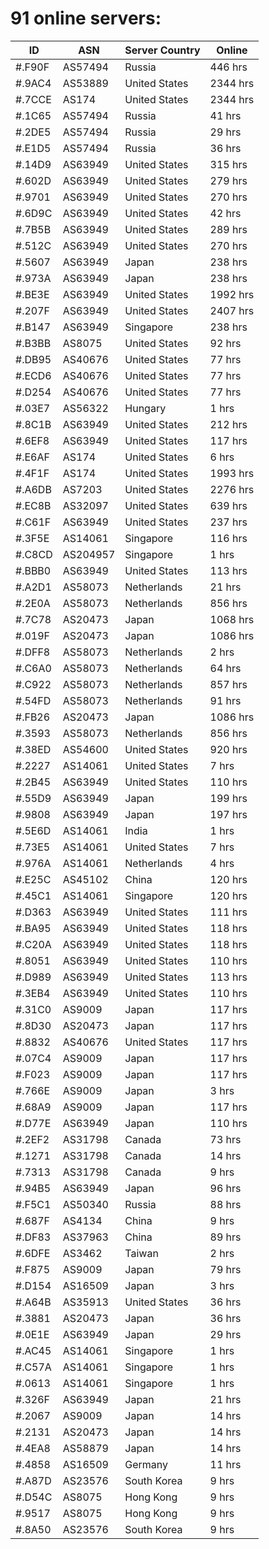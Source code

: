 # 91 online servers:

| ID | ASN | Server Country | Online |
| ------ | ------ | ------ | ------ |
| #.F90F | AS57494 | Russia | 446 hrs |
| #.9AC4 | AS53889 | United States | 2344 hrs |
| #.7CCE | AS174 | United States | 2344 hrs |
| #.1C65 | AS57494 | Russia | 41 hrs |
| #.2DE5 | AS57494 | Russia | 29 hrs |
| #.E1D5 | AS57494 | Russia | 36 hrs |
| #.14D9 | AS63949 | United States | 315 hrs |
| #.602D | AS63949 | United States | 279 hrs |
| #.9701 | AS63949 | United States | 270 hrs |
| #.6D9C | AS63949 | United States | 42 hrs |
| #.7B5B | AS63949 | United States | 289 hrs |
| #.512C | AS63949 | United States | 270 hrs |
| #.5607 | AS63949 | Japan | 238 hrs |
| #.973A | AS63949 | Japan | 238 hrs |
| #.BE3E | AS63949 | United States | 1992 hrs |
| #.207F | AS63949 | United States | 2407 hrs |
| #.B147 | AS63949 | Singapore | 238 hrs |
| #.B3BB | AS8075 | United States | 92 hrs |
| #.DB95 | AS40676 | United States | 77 hrs |
| #.ECD6 | AS40676 | United States | 77 hrs |
| #.D254 | AS40676 | United States | 77 hrs |
| #.03E7 | AS56322 | Hungary | 1 hrs |
| #.8C1B | AS63949 | United States | 212 hrs |
| #.6EF8 | AS63949 | United States | 117 hrs |
| #.E6AF | AS174 | United States | 6 hrs |
| #.4F1F | AS174 | United States | 1993 hrs |
| #.A6DB | AS7203 | United States | 2276 hrs |
| #.EC8B | AS32097 | United States | 639 hrs |
| #.C61F | AS63949 | United States | 237 hrs |
| #.3F5E | AS14061 | Singapore | 116 hrs |
| #.C8CD | AS204957 | Singapore | 1 hrs |
| #.BBB0 | AS63949 | United States | 113 hrs |
| #.A2D1 | AS58073 | Netherlands | 21 hrs |
| #.2E0A | AS58073 | Netherlands | 856 hrs |
| #.7C78 | AS20473 | Japan | 1068 hrs |
| #.019F | AS20473 | Japan | 1086 hrs |
| #.DFF8 | AS58073 | Netherlands | 2 hrs |
| #.C6A0 | AS58073 | Netherlands | 64 hrs |
| #.C922 | AS58073 | Netherlands | 857 hrs |
| #.54FD | AS58073 | Netherlands | 91 hrs |
| #.FB26 | AS20473 | Japan | 1086 hrs |
| #.3593 | AS58073 | Netherlands | 856 hrs |
| #.38ED | AS54600 | United States | 920 hrs |
| #.2227 | AS14061 | United States | 7 hrs |
| #.2B45 | AS63949 | United States | 110 hrs |
| #.55D9 | AS63949 | Japan | 199 hrs |
| #.9808 | AS63949 | Japan | 197 hrs |
| #.5E6D | AS14061 | India | 1 hrs |
| #.73E5 | AS14061 | United States | 7 hrs |
| #.976A | AS14061 | Netherlands | 4 hrs |
| #.E25C | AS45102 | China | 120 hrs |
| #.45C1 | AS14061 | Singapore | 120 hrs |
| #.D363 | AS63949 | United States | 111 hrs |
| #.BA95 | AS63949 | United States | 118 hrs |
| #.C20A | AS63949 | United States | 118 hrs |
| #.8051 | AS63949 | United States | 110 hrs |
| #.D989 | AS63949 | United States | 113 hrs |
| #.3EB4 | AS63949 | United States | 110 hrs |
| #.31C0 | AS9009 | Japan | 117 hrs |
| #.8D30 | AS20473 | Japan | 117 hrs |
| #.8832 | AS40676 | United States | 117 hrs |
| #.07C4 | AS9009 | Japan | 117 hrs |
| #.F023 | AS9009 | Japan | 117 hrs |
| #.766E | AS9009 | Japan | 3 hrs |
| #.68A9 | AS9009 | Japan | 117 hrs |
| #.D77E | AS63949 | Japan | 110 hrs |
| #.2EF2 | AS31798 | Canada | 73 hrs |
| #.1271 | AS31798 | Canada | 14 hrs |
| #.7313 | AS31798 | Canada | 9 hrs |
| #.94B5 | AS63949 | Japan | 96 hrs |
| #.F5C1 | AS50340 | Russia | 88 hrs |
| #.687F | AS4134 | China | 9 hrs |
| #.DF83 | AS37963 | China | 89 hrs |
| #.6DFE | AS3462 | Taiwan | 2 hrs |
| #.F875 | AS9009 | Japan | 79 hrs |
| #.D154 | AS16509 | Japan | 3 hrs |
| #.A64B | AS35913 | United States | 36 hrs |
| #.3881 | AS20473 | Japan | 36 hrs |
| #.0E1E | AS63949 | Japan | 29 hrs |
| #.AC45 | AS14061 | Singapore | 1 hrs |
| #.C57A | AS14061 | Singapore | 1 hrs |
| #.0613 | AS14061 | Singapore | 1 hrs |
| #.326F | AS63949 | Japan | 21 hrs |
| #.2067 | AS9009 | Japan | 14 hrs |
| #.2131 | AS20473 | Japan | 14 hrs |
| #.4EA8 | AS58879 | Japan | 14 hrs |
| #.4858 | AS16509 | Germany | 11 hrs |
| #.A87D | AS23576 | South Korea | 9 hrs |
| #.D54C | AS8075 | Hong Kong | 9 hrs |
| #.9517 | AS8075 | Hong Kong | 9 hrs |
| #.8A50 | AS23576 | South Korea | 9 hrs |

